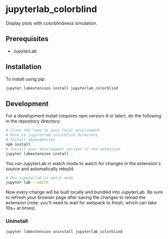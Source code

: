 # jupyterlab_colorblind

Display plots with colorblindness simulation.


## Prerequisites

* JupyterLab

## Installation

To install using pip:

```bash
jupyter labextension install jupyterlab_colorblind
```

## Development

For a development install (requires npm version 4 or later), do the following in the repository directory:

```bash
# Clone the repo to your local environment
# Move to jupyterlab_colorblind directory
# Install dependencies
npm install
# Install your development version of the extension
jupyter labextension install .
```

You run JupyterLab in watch mode to watch for changes in the extension's source and automatically rebuild.

```bash
# Run jupyterlab in watch mode
jupyter lab --watch
```

Now every change will be built locally and bundled into JupyterLab. Be sure to refresh your browser page after saving file changes to reload the extension (note: you'll need to wait for webpack to finish, which can take 10s+ at times).

### Uninstall

```bash
jupyter labextension uninstall jupyterlab_colorblind
```

